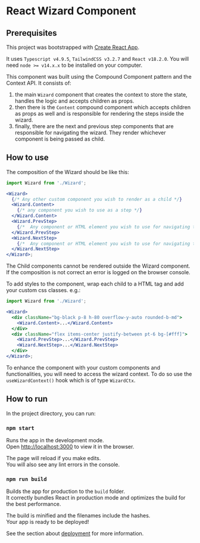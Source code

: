 # React Wizard Component

## Prerequisites

This project was bootstrapped with [Create React App](https://github.com/facebook/create-react-app).

It uses `Typescript v4.9.5`, `TailwindCSS v3.2.7` and `React v18.2.0`.
You will need `node >= v14.x.x` to be installed on your computer.

This component was built using the Compound Component pattern and the Context API. It consists of:

1. the main `Wizard` component that creates the context to store the state, handles the logic and accepts children as props.
2. then there is the `Content` compound component which accepts children as props as well and is responsible for rendering the steps inside the wizard.
3. finally, there are the next and previous step components that are responsible for navigating the wizard. They render whichever component is being passed as child.

## How to use

The composition of the Wizard should be like this:

```jsx
import Wizard from './Wizard';

<Wizard>
  {/* Any other custom component you wish to render as a child */}
  <Wizard.Content>
    {/* any component you wish to use as a step */}
  </Wizard.Content>
  <Wizard.PrevStep>
    {/*  Any component or HTML element you wish to use for navigating through the steps  */}
  </Wizard.PrevStep>
  <Wizard.NextStep>
    {/*  Any component or HTML element you wish to use for navigating through the steps  */}
  </Wizard.NextStep>
</Wizard>;
```

The Child components cannot be rendered outside the Wizard component. If the composition is not correct an error is logged on the browser console.

To add styles to the component, wrap each child to a HTML tag and add your custom css classes. e.g.:

```jsx
import Wizard from './Wizard';

<Wizard>
  <div className="bg-black p-8 h-80 overflow-y-auto rounded-b-md">
    <Wizard.Content>...</Wizard.Content>
  </div>
  <div className="flex items-center justify-between pt-6 bg-[#fff]">
    <Wizard.PrevStep>...</Wizard.PrevStep>
    <Wizard.NextStep>...</Wizard.NextStep>
  </div>
</Wizard>;
```

To enhance the component with your custom components and functionalities, you will need to access the wizard context. To do so use the `useWizardContext()` hook which is of type `WizardCtx`.

## How to run

In the project directory, you can run:

### `npm start`

Runs the app in the development mode.\
Open [http://localhost:3000](http://localhost:3000) to view it in the browser.

The page will reload if you make edits.\
You will also see any lint errors in the console.

### `npm run build`

Builds the app for production to the `build` folder.\
It correctly bundles React in production mode and optimizes the build for the best performance.

The build is minified and the filenames include the hashes.\
Your app is ready to be deployed!

See the section about [deployment](https://facebook.github.io/create-react-app/docs/deployment) for more information.

